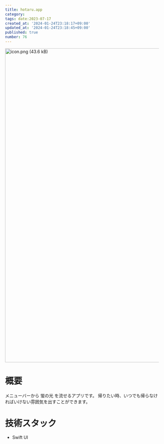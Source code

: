 ```yaml
---
title: hotaru.app
category:
tags: date:2023-07-17
created_at: '2024-01-24T23:18:17+09:00'
updated_at: '2024-01-24T23:18:45+09:00'
published: true
number: 76
---
```


<img width="1024" alt="icon.png (43.6 kB)" src="https://img.esa.io/uploads/production/attachments/21347/2024/01/24/148142/d636ebc2-676c-4a32-a15f-1d01852dfec7.png">


# 概要
メニューバーから 蛍の光 を流せるアプリです。
帰りたい時、いつでも帰らなければいけない雰囲気を出すことができます。

# 技術スタック
- Swift UI

